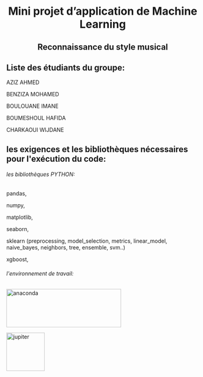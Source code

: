<h1 align="center">Mini projet d’application de Machine Learning</h1>
<h2 align="center">Reconnaissance du style musical</h2>

## Liste des étudiants du groupe:

AZIZ AHMED

BENZIZA MOHAMED

BOULOUANE IMANE

BOUMESHOUL HAFIDA

CHARKAOUI WIJDANE 

## les exigences et les bibliothèques nécessaires pour l'exécution du code:

###### les bibliothèques PYTHON:

pandas,

numpy,

matplotlib,

seaborn,

sklearn (preprocessing, model_selection, metrics, linear_model, naive_bayes, neighbors, tree, ensemble, svm..) 

xgboost,

###### l'environnement de travail:


<a href="https://www.anaconda.com/" target="_blank"><img src="https://upload.wikimedia.org/wikipedia/en/c/cd/Anaconda_Logo.png" alt="anaconda" width="300" height="100" /></a>



<a href="https://jupyter.org/" target="_blank"><img src="https://upload.wikimedia.org/wikipedia/commons/3/38/Jupyter_logo.svg" alt="jupiter" width="100" height="100" /></a>

